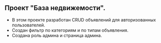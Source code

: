 ## Проект "База недвижемости".

* В этом проекте разработан CRUD объявлений для авторизованных пользователей.  
* Создан фильтр по категориям и по типам объявления.  
* Создана роль админа и страница админа.
